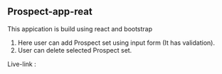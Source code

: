 ## Prospect-app-reat

This appication is build using react and bootstrap

1. Here user can add Prospect set using input form (It has validation).
2. User can delete selected Prospect set.

Live-link : 